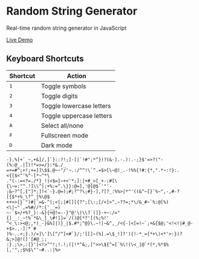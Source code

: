 # Random String Generator

Real-time random string generator in JavaScript

[Live Demo](https://louischan.github.io/random-string-html/)

## Keyboard Shortcuts

| Shortcut | Action |
| --- | --- |
| <kbd>1</kbd> | Toggle symbols |
| <kbd>2</kbd> | Toggle digits |
| <kbd>3</kbd> | Toggle lowercase letters |
| <kbd>4</kbd> | Toggle uppercase letters |
| <kbd>A</kbd> | Select all/none |
| <kbd>F</kbd> | Fullscreen mode |
| <kbd>D</kbd> | Dark mode |

```
-},%[+`_~,+&]/,]`}::?!;]-[|`!#";*^})?(&-].-.):.-;}$'=>?("-(%:@_.|])!*=>=/}:*&./_
=+=#^;+!;+=]]\$$.@~~"/'~.:/^^!\`^.=$>[\~@)_.-!%%{!#:{*,".*~:!}:.<{[$<"'%^-[*~^*\
."(-:=<?=./*}_!|<$=]~+<'*;]:|+#_>[_+-:#[\{\~=:"^.!]\\^|;+%:=^.\}}:@=],'@[@$`'"'-
;&~?^[,{"]*;]!<`-}.@=);#;?^?\;#}-],?[?_:%%>|*"'((&^~[}`%~",-,#-?[{$*+%_\?^_|%\@$
++>>[}`")#|`=&-^|;<[;|#[][{?";[\:;[/<]>^,~??=;*\/&_#~`%:@[%)<\|~"`,=%#//*:{'__=)
~-`$>/+%?_}:-&}{+@!=--}"@'\)\\?`(]}-+~:/="{]__:_~!%`*&\_[_\#!]]=`/()@[*?'[(%;%!'
^<_\:><@;,*)_-}&%]|)}_|$.#*;^@}\.~!|~&^,_/<{-]<[=!~`;+&{$@;'<!<!|#_@-+$>.,-]:*`#
)%-..<;}.)/=]\']\[^/^]<#`}/;'[[]~(%].=\$_!]?'){!-*_={*+\)<*'>:})?&;>]@!(]'[#@_;;
:}.;\>,:[}'|<!>^"!;!.!;(|!*^&;,[">>\${^=[`%\!(\<_|@`*(*,%*$%[,'",;$%$\"'~#..:|%>
```
